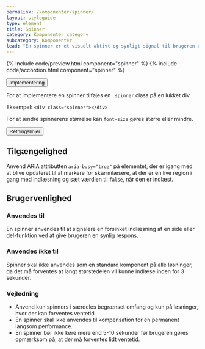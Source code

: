 ```yaml
---
permalink: /komponenter/spinner/
layout: styleguide
type: element
title: Spinner
category: Komponenter_category
subcategory: Komponenter
lead: "En spinner er et visuelt aktivt og synligt signal til brugeren om, at indlæsningen af en side eller delfunktion er forsinket."
---
```


{% include code/preview.html component="spinner" %}
{% include code/accordion.html component="spinner" %}
<div class="accordion-bordered">
  <button class="button-unstyled accordion-button"
      aria-expanded="true" aria-controls="code-spinner-docs">
    Implementering
  </button>
  <div id="code-spinner-docs" aria-hidden="false" class="accordion-content">
    <section>
        <p>For at implementere en spinner tilføjes en <code>.spinner</code> class på en lukket div.</p>
        <p>Eksempel: <code>&lt;div class="spinner"&gt;&lt;/div&gt;</code></p>
        <p>For at ændre spinnerens størrelse kan <code>font-size</code> gøres større eller mindre.</p>
    </section>
  </div>
</div>

<div class="accordion-bordered accordion-docs">
  <button class="button-unstyled accordion-button"
      aria-expanded="true" aria-controls="spinner-docs">
    Retningslinjer
  </button>
  <div id="spinner-docs" class="accordion-content">
     <article>
        <section>
            <h2 class="h4">Tilgængelighed</h2>
            <p>Anvend ARIA attributten <code>aria-busy="true"</code> på elementet, der er igang med at blive opdateret til at markere for skærmlæsere, at der er en live region i gang med indlæsning og sæt værdien til <code>false</code>, når den er indlæst.</p>
        </section>
        <section>
            <h2 class="h4">Brugervenlighed</h2>
            <h3 class="h4">Anvendes til</h3>
            <p>En spinner anvendes til at signalere en forsinket indlæsning af en side eller del-funktion ved at give brugeren en synlig respons.</p>
            <h3 class="h4">Anvendes ikke til</h3>
            <p>Spinner skal ikke anvendes som en standard komponent på alle løsninger, da det må forventes at langt størstedelen vil kunne indlæse inden for 3 sekunder.</p>
            <h3 class="h4">Vejledning</h3>                
            <ul>
                <li>Anvend kun spinners i særdeles begrænset omfang og kun på løsninger, hvor der kan forventes ventetid.</li>
                <li>En spinner skal ikke anvendes til kompensation for en permanent langsom performance.</li>
                <li>En spinner bør ikke køre mere end 5-10 sekunder før brugeren gøres opmærksom på, at der må forventes lidt ventetid. </li>
            </ul>
        </section>
      </article>
  </div>
</div>